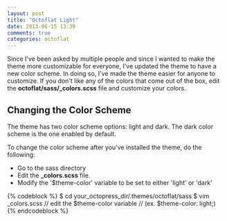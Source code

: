 ```yaml
---
layout: post
title: "Octoflat Light"
date: 2013-06-15 13:39
comments: true
categories: octoflat
---
```


Since I've been asked by multiple people and since I wanted to make the theme more customizable for everyone, I've updated the theme to have a new color scheme. In doing so, I've made the theme easier for anyone to customize. If you don't like
any of the colors that come out of the box, edit the **octoflat/sass/_colors.scss** file and customize your colors.

## Changing the Color Scheme

The theme has two color scheme options: light and dark. The dark color scheme is the one enabled by default.

To change the color scheme after you've installed the theme, do the following:

- Go to the sass directory 
- Edit the **_colors.scss** file.
- Modify the '$theme-color' variable to be set to either 'light' or 'dark'

{% codeblock %}
$ cd your_octopress_dir/.themes/octoflat/sass
$ vim _colors.scss
// edit the $theme-color variable
// (ex. $theme-color: light;)
{% endcodeblock %}